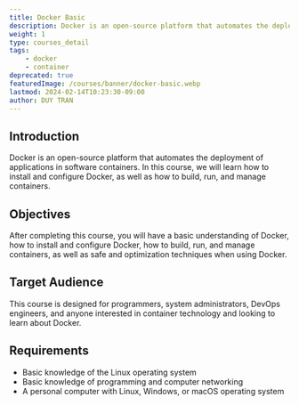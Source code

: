 ```yaml
---
title: Docker Basic
description: Docker is an open-source platform that automates the deployment of applications in software containers. In this course, we will learn how to install and configure Docker, as well as how to build, run, and manage containers.
weight: 1
type: courses_detail
tags: 
    - docker
    - container
deprecated: true
featuredImage: /courses/banner/docker-basic.webp
lastmod: 2024-02-14T10:23:30-09:00
author: DUY TRAN
---
```


## Introduction

Docker is an open-source platform that automates the deployment of applications in software containers. In this course, we will learn how to install and configure Docker, as well as how to build, run, and manage containers.

## Objectives

After completing this course, you will have a basic understanding of Docker, how to install and configure Docker, how to build, run, and manage containers, as well as safe and optimization techniques when using Docker.

## Target Audience

This course is designed for programmers, system administrators, DevOps engineers, and anyone interested in container technology and looking to learn about Docker.

## Requirements

- Basic knowledge of the Linux operating system
- Basic knowledge of programming and computer networking
- A personal computer with Linux, Windows, or macOS operating system